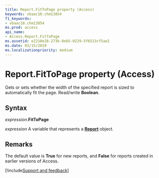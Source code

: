 ```yaml
---
title: Report.FitToPage property (Access)
keywords: vbaac10.chm13854
f1_keywords:
- vbaac10.chm13854
ms.prod: access
api_name:
- Access.Report.FitToPage
ms.assetid: e2210e28-273b-8eb5-0229-5f6513cf5ae2
ms.date: 03/15/2019
ms.localizationpriority: medium
---
```



# Report.FitToPage property (Access)

Gets or sets whether the width of the specified report is sized to automatically fit the page. Read/write **Boolean**.


## Syntax

_expression_.**FitToPage**

_expression_ A variable that represents a **[Report](Access.Report.md)** object.


## Remarks

The default value is **True** for new reports, and **False** for reports created in earlier versions of Access.



[!include[Support and feedback](~/includes/feedback-boilerplate.md)]